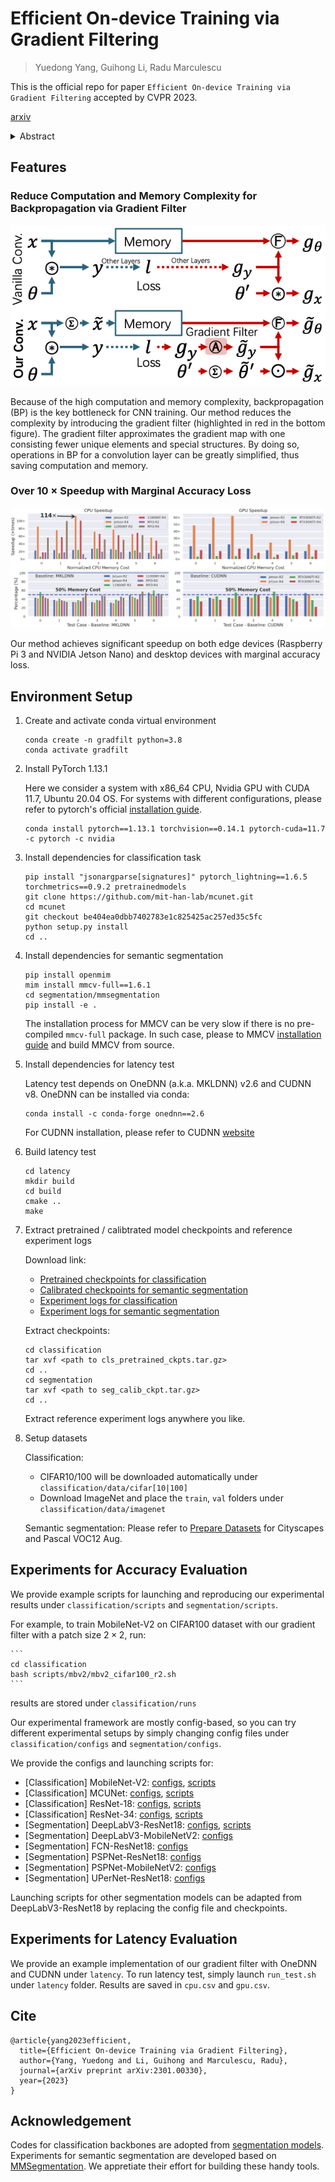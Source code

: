 # Efficient On-device Training via Gradient Filtering

> Yuedong Yang, Guihong Li, Radu Marculescu

This is the official repo for paper `Efficient On-device Training via Gradient Filtering` accepted by CVPR 2023.

[arxiv](https://arxiv.org/abs/2301.00330)

<details><summary>Abstract</summary>

Despite its importance for federated learning, continuous learning and many other applications,
on-device training remains an open problem for EdgeAI.
The problem stems from the large number of operations (*e.g.*, floating point multiplications and additions) and memory consumption required during training by the back-propagation algorithm.
Consequently, in this paper, we propose a new gradient filtering approach which enables on-device CNN model training. More precisely, our approach creates a special structure with fewer unique elements in the gradient map, thus significantly reducing the computational complexity and memory consumption of back propagation during training.
Extensive experiments on image classification and semantic segmentation with multiple CNN models (*e.g.*, MobileNet, DeepLabV3, UPerNet) and devices (*e.g.*, Raspberry Pi and Jetson Nano) demonstrate the effectiveness and wide applicability of our approach. For example, compared to SOTA, we achieve up to 19 $\times$ speedup and 77.1\% memory savings on ImageNet classification with only 0.1\% accuracy loss. Finally, our method is easy to implement and deploy; over 20 $\times$ speedup and 90\% energy savings have been observed compared to highly optimized baselines in MKLDNN and CUDNN on NVIDIA Jetson Nano. Consequently, our approach opens up a new direction of research with a huge potential for on-device training.
</details>

## Features

### Reduce Computation and Memory Complexity for Backpropagation via Gradient Filter

<p align="center">
  <img src="assets/gf_method.png" />
</p>

Because of the high computation and memory complexity, backpropagation (BP) is the key bottleneck for CNN training. Our method reduces the complexity by introducing the gradient filter (highlighted in red in the bottom figure). The gradient filter approximates the gradient map with one consisting fewer unique elements and special structures. By doing so, operations in BP for a convolution layer can be greatly simplified, thus saving computation and memory.

### Over 10 $\times$ Speedup with Marginal Accuracy Loss 

<p align="center">
  <img src="assets/latency.png" />
</p>

Our method achieves significant speedup on both edge devices (Raspberry Pi 3 and NVIDIA Jetson Nano) and desktop devices with marginal accuracy loss.

## Environment Setup

1. Create and activate conda virtual environment
    ```
    conda create -n gradfilt python=3.8
    conda activate gradfilt
    ```

2. Install PyTorch 1.13.1
    
    Here we consider a system with x86_64 CPU, Nvidia GPU with CUDA 11.7, Ubuntu 20.04 OS. For systems with different configurations, please refer to pytorch's official [installation guide](https://pytorch.org/get-started/previous-versions/).
    ```
    conda install pytorch==1.13.1 torchvision==0.14.1 pytorch-cuda=11.7 -c pytorch -c nvidia
    ```

3. Install dependencies for classification task

    ```
    pip install "jsonargparse[signatures]" pytorch_lightning==1.6.5 torchmetrics==0.9.2 pretrainedmodels
    git clone https://github.com/mit-han-lab/mcunet.git
    cd mcunet
    git checkout be404ea0dbb7402783e1c825425ac257ed35c5fc
    python setup.py install
    cd ..
    ```

4. Install dependencies for semantic segmentation

    ```
    pip install openmim
    mim install mmcv-full==1.6.1
    cd segmentation/mmsegmentation
    pip install -e .
    ```
    The installation process for MMCV can be very slow if there is no pre-compiled `mmcv-full` package. In such case, please to MMCV [installation guide](https://mmcv.readthedocs.io/en/v1.6.0/get_started/build.html) and build MMCV from source.

5. Install dependencies for latency test

    Latency test depends on OneDNN (a.k.a. MKLDNN) v2.6 and CUDNN v8. OneDNN can be installed via conda:
    ```
    conda install -c conda-forge onednn==2.6
    ```
    For CUDNN installation, please refer to CUDNN [website](https://developer.nvidia.com/cudnn)

6. Build latency test

    ```
    cd latency
    mkdir build
    cd build
    cmake ..
    make
    ```

7. Extract pretrained / calibtrated model checkpoints and reference experiment logs
    
    Download link:
    - [Pretrained checkpoints for classification](https://utexas.box.com/s/9ah6e9kbng5bcrr9mc1nck4uzgup16of)
    - [Calibrated checkpoints for semantic segmentation](https://utexas.box.com/s/22hbnoiude6p8oysih5vci44p5m0fkt9)
    - [Experiment logs for classification](https://utexas.box.com/s/521av6l17mmyp6rq0hsqxmim72jat4le)
    - [Experiment logs for semantic segmentation](https://utexas.box.com/s/nqiwucup4b98tyrvte1mznnf99rtr2jt)

    Extract checkpoints:
    ```
    cd classification
    tar xvf <path to cls_pretrained_ckpts.tar.gz>
    cd ..
    cd segmentation
    tar xvf <path to seg_calib_ckpt.tar.gz>
    cd ..
    ```

    Extract reference experiment logs anywhere you like.

8. Setup datasets

    Classification:
    - CIFAR10/100 will be downloaded automatically under `classification/data/cifar[10|100]`
    - Download ImageNet and place the `train`, `val` folders under `classification/data/imagenet`
    
    Semantic segmentation: Please refer to [Prepare Datasets](https://mmsegmentation.readthedocs.io/en/0.x/dataset_prepare.html) for Cityscapes and Pascal VOC12 Aug.

## Experiments for Accuracy Evaluation

We provide example scripts for launching and reproducing our experimental results under `classification/scripts` and `segmentation/scripts`.

For example, to train MobileNet-V2 on CIFAR100 dataset with our gradient filter with a patch size $2\times 2$, run:

    ```
    cd classification
    bash scripts/mbv2/mbv2_cifar100_r2.sh
    ```
results are stored under `classification/runs`

Our experimental framework are mostly config-based, so you can try different experimental setups by simply changing config files under `classification/configs` and `segmentation/configs`.

We provide the configs and launching scripts for:
- [Classification] MobileNet-V2: [configs](classification/configs/cls/mbv2), [scripts](classification/scripts/mbv2)
- [Classification] MCUNet: [configs](classification/configs/cls/mcunet), [scripts](classification/scripts/mcunet)
- [Classification] ResNet-18: [configs](classification/configs/cls/res18), [scripts](classification/scripts/res18)
- [Classification] ResNet-34: [configs](classification/configs/cls/res34), [scripts](classification/scripts/res34)
- [Segmentation] DeepLabV3-ResNet18: [configs](segmentation/configs/deeplabv3), [scripts](segmentation/scripts/example_dlv3.sh)
- [Segmentation] DeepLabV3-MobileNetV2: [configs](segmentation/configs/deeplabv3mv2)
- [Segmentation] FCN-ResNet18: [configs](segmentation/configs/fcn)
- [Segmentation] PSPNet-ResNet18: [configs](segmentation/configs/pspnet)
- [Segmentation] PSPNet-MobileNetV2: [configs](segmentation/configs/pspnetmv2)
- [Segmentation] UPerNet-ResNet18: [configs](segmentation/configs/upernet)

Launching scripts for other segmentation models can be adapted from DeepLabV3-ResNet18 by replacing the config file and checkpoints.

## Experiments for Latency Evaluation

We provide an example implementation of our gradient filter with OneDNN and CUDNN under `latency`. To run latency test, simply launch `run_test.sh` under `latency` folder. Results are saved in `cpu.csv` and `gpu.csv`.

## Cite

```
@article{yang2023efficient,
  title={Efficient On-device Training via Gradient Filtering},
  author={Yang, Yuedong and Li, Guihong and Marculescu, Radu},
  journal={arXiv preprint arXiv:2301.00330},
  year={2023}
}
```

## Acknowledgement

Codes for classification backbones are adopted from [segmentation models](https://github.com/qubvel/segmentation_models.pytorch). Experiments for semantic segmentation are developed based on [MMSegmentation](https://github.com/open-mmlab/mmsegmentation). We appretiate their effort for building these handy tools.
